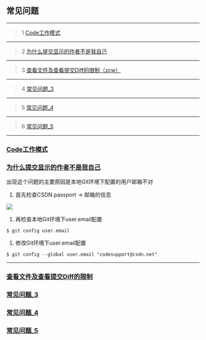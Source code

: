 ## 常见问题

----------
> 1 [Code工作模式](#Q1)

----------
> 2 [为什么提交显示的作者不是我自己](#Q2)

----------
> 3 [查看文件及查看提交Diff的限制（zcw）](#Q3)

----------
> 4 [常见问题_3](#Q4)

----------
> 5 [常见问题_4](#Q5)

----------
> 6 [常见问题_5](#Q6)

----------

### [Code工作模式](id:Q1)


### [为什么提交显示的作者不是我自己](id:Q2)

出现这个问题的主要原因是本地Git环境下配置的用户邮箱不对

1. 首先检查CSDN passport -> 邮箱的信息

![](/CSDN_Code/code_support/blob/master/images/FAQ_0_10_1.png)

1. 再检查本地Git环境下user.email配置

`$ git config user.email`

1. 修改Git环境下user.email配置

`$ git config --global user.email "codesupport@csdn.net"`

----------

### [查看文件及查看提交Diff的限制](id:Q3)


### [常见问题_3](id:Q4)


### [常见问题_4](id:Q5)


### [常见问题_5](id:Q6)

